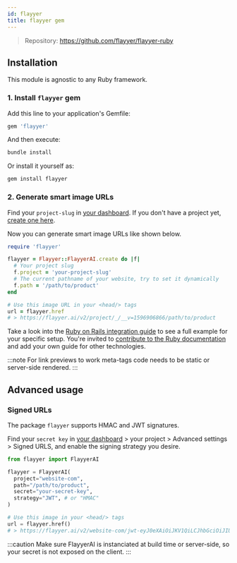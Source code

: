 ```yaml
---
id: flayyer
title: flayyer gem
---
```


> Repository: https://github.com/flayyer/flayyer-ruby

## Installation

This module is agnostic to any Ruby framework.

### 1. Install `flayyer` gem

Add this line to your application's Gemfile:

```ruby title="Gemfile"
gem 'flayyer'
```

And then execute:

```bash title="Terminal.app"
bundle install
```

Or install it yourself as:

```bash title="Terminal.app"
gem install flayyer
```

### 2. Generate smart image URLs

Find your `project-slug` in [your dashboard](https://flayyer.com/auth/login?ref=docs). If you don't have a project yet, [create one here](https://flayyer.com/get-started?ref=docs).

Now you can generate smart image URLs like shown below.

```ruby
require 'flayyer'

flayyer = Flayyer::FlayyerAI.create do |f|
  # Your project slug
  f.project = 'your-project-slug'
  # The current pathname of your website, try to set it dynamically
  f.path = '/path/to/product'
end

# Use this image URL in your <head/> tags
url = flayyer.href
# > https://flayyer.ai/v2/project/_/__v=1596906866/path/to/product
```

Take a look into the [Ruby on Rails integration guide](/guides/ruby/rails) to see a full example for your specific setup. You're invited to [contribute to the Ruby documentation](https://github.com/flayyer/flayyer-docs/tree/main/guides/ruby) and add your own guide for other technologies.

:::note
For link previews to work meta-tags code needs to be static or server-side rendered.
:::

## Advanced usage

### Signed URLs

The package `flayyer` supports HMAC and JWT signatures.

Find your `secret key` in [your dashboard](https://flayyer.com/dashboard/_/projects?ref=docs) > your project > Advanced settings > Signed URLS, and enable the signing strategy you desire.

```python {6-7}
from flayyer import FlayyerAI

flayyer = FlayyerAI(
  project="website-com",
  path="/path/to/product",
  secret="your-secret-key",
  strategy="JWT", # or "HMAC"
)

# Use this image in your <head/> tags
url = flayyer.href()
# > https://flayyer.ai/v2/website-com/jwt-eyJ0eXAiOiJKV1QiLCJhbGciOiJIUzI1NiJ9.eyJwYXJhbXMiOnsiX19pZCI6ImplYW5zLTEyMyJ9LCJwYXRoIjoiXC9wYXRoXC90b1wvcHJvZHVjdCJ9.X8Vs5SGEA1-3M6bH-h24jhQnbwH95V_G0f-gPhTBTzE?__v=1618283086
```

:::caution
Make sure FlayyerAI is instanciated at build time or server-side, so your secret is not exposed on the client.
:::

